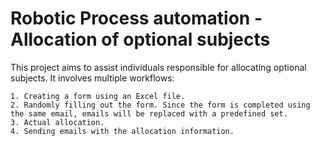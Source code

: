 # Robotic Process automation - Allocation of optional subjects

This project aims to assist individuals responsible for allocating optional subjects. It involves multiple workflows:

    1. Creating a form using an Excel file.
    2. Randomly filling out the form. Since the form is completed using the same email, emails will be replaced with a predefined set.
    3. Actual allocation.
    4. Sending emails with the allocation information.
